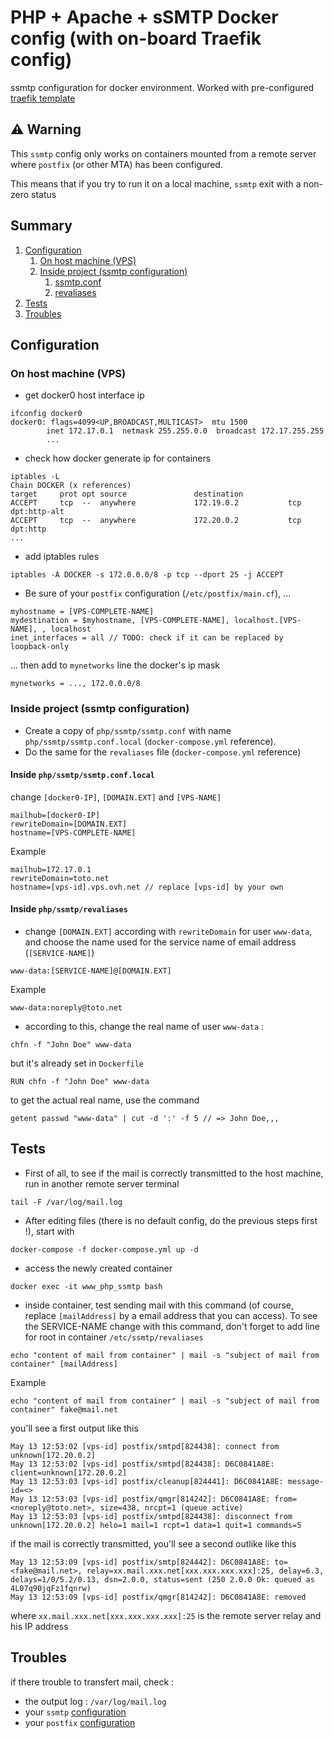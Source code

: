 # PHP + Apache + sSMTP Docker config (with on-board Traefik config)

ssmtp configuration for docker environment. Worked with pre-configured [traefik template](https://github.com/alexiscotel/traefik)

## :warning: Warning
This `ssmtp` config only works on containers mounted from a remote server where `postfix` (or other MTA) has been configured.

This means that if you try to run it on a local machine, `ssmtp` exit with a non-zero status

## Summary
1. [Configuration](#globalConfig)
    1. [On host machine (VPS)](#hostConfig)
    1. [Inside project (ssmtp configuration)](#ssmtpConfig)
        1. [ssmtp.conf](#ssmtpConf)
        1. [revaliases](#revaliases)
1. [Tests](#tests)
1. [Troubles](#troubles)

  
## <a name="globalConfig">Configuration</a>

### <a name="hostConfig">On host machine (VPS)</a>

* get docker0 host interface ip
```
ifconfig docker0
docker0: flags=4099<UP,BROADCAST,MULTICAST>  mtu 1500
        inet 172.17.0.1  netmask 255.255.0.0  broadcast 172.17.255.255
        ...
```
* check how docker generate ip for containers
```
iptables -L
Chain DOCKER (x references)
target     prot opt source               destination
ACCEPT     tcp  --  anywhere             172.19.0.2           tcp dpt:http-alt
ACCEPT     tcp  --  anywhere             172.20.0.2           tcp dpt:http
...
```
* add iptables rules
```
iptables -A DOCKER -s 172.0.0.0/8 -p tcp --dport 25 -j ACCEPT
```
* Be sure of your `postfix` <a name="postfixConfig">configuration</a> (`/etc/postfix/main.cf`), ...
```
myhostname = [VPS-COMPLETE-NAME]
mydestination = $myhostname, [VPS-COMPLETE-NAME], localhost.[VPS-NAME], , localhost
inet_interfaces = all // TODO: check if it can be replaced by loopback-only
```
... then add to `mynetworks` line the docker's ip mask 
```
mynetworks = ..., 172.0.0.0/8
```


### <a name="ssmtpConfig">Inside project (ssmtp configuration)</a>

* Create a copy of `php/ssmtp/ssmtp.conf` with name `php/ssmtp/ssmtp.conf.local` (`docker-compose.yml` reference).
* Do the same for the `revaliases` file (`docker-compose.yml` reference)

#### <a name="ssmtpConf">Inside `php/ssmtp/ssmtp.conf.local`</a>

change `[docker0-IP]`, `[DOMAIN.EXT]` and `[VPS-NAME]`
```
mailhub=[docker0-IP]
rewriteDomain=[DOMAIN.EXT]
hostname=[VPS-COMPLETE-NAME]
```
Example
```
mailhub=172.17.0.1
rewriteDomain=toto.net
hostname=[vps-id].vps.ovh.net // replace [vps-id] by your own
```


#### <a name="revaliases">Inside `php/ssmtp/revaliases`</a>

* change `[DOMAIN.EXT]` according with `rewriteDomain` for user `www-data`, and choose the name used for the service name of email address (`[SERVICE-NAME]`)
```
www-data:[SERVICE-NAME]@[DOMAIN.EXT]
```
Example
```
www-data:noreply@toto.net
```


* according to this, change the real name of user `www-data` :
```
chfn -f "John Doe" www-data
```
but it's already set in `Dockerfile`
```
RUN chfn -f "John Doe" www-data
```
to get the actual real name, use the command 
```
getent passwd "www-data" | cut -d ':' -f 5 // => John Doe,,,
```

## <a name="tests">Tests</a>

* First of all, to see if the mail is correctly transmitted to the host machine, run in another remote server terminal
```
tail -F /var/log/mail.log
```
* After editing files (there is no default config, do the previous steps first !), start with
```
docker-compose -f docker-compose.yml up -d
```
* access the newly created container
```
docker exec -it www_php_ssmtp bash
```
* inside container, test sending mail with this command (of course, replace `[mailAddress]` by a email address that you can access). To see the SERVICE-NAME change with this command, don't forget to add line for root in container `/etc/ssmtp/revaliases`
```
echo "content of mail from container" | mail -s "subject of mail from container" [mailAddress]
```
Example
```
echo "content of mail from container" | mail -s "subject of mail from container" fake@mail.net
```
you'll see a first output like this
```
May 13 12:53:02 [vps-id] postfix/smtpd[824438]: connect from unknown[172.20.0.2]
May 13 12:53:02 [vps-id] postfix/smtpd[824438]: D6C0841A8E: client=unknown[172.20.0.2]
May 13 12:53:03 [vps-id] postfix/cleanup[824441]: D6C0841A8E: message-id=<>
May 13 12:53:03 [vps-id] postfix/qmgr[814242]: D6C0841A8E: from=<noreply@toto.net>, size=438, nrcpt=1 (queue active)
May 13 12:53:03 [vps-id] postfix/smtpd[824438]: disconnect from unknown[172.20.0.2] helo=1 mail=1 rcpt=1 data=1 quit=1 commands=5
```
if the mail is correctly transmitted, you'll see a second outlike like this
```
May 13 12:53:09 [vps-id] postfix/smtp[824442]: D6C0841A8E: to=<fake@mail.net>, relay=xx.mail.xxx.net[xxx.xxx.xxx.xxx]:25, delay=6.3, delays=1/0/5.2/0.13, dsn=2.0.0, status=sent (250 2.0.0 Ok: queued as 4L07q90jqFz1fqnrw)
May 13 12:53:09 [vps-id] postfix/qmgr[814242]: D6C0841A8E: removed
```
where `xx.mail.xxx.net[xxx.xxx.xxx.xxx]:25` is the remote server relay and his IP address


## <a name="troubles">Troubles</a>
if there trouble to transfert mail, check :
* the output log : `/var/log/mail.log`
* your `ssmtp` [configuration](#ssmtpConfig)
* your `postfix` [configuration](#postfixConfig)
